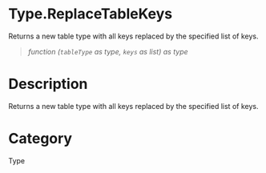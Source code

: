 # Type.ReplaceTableKeys
Returns a new table type with all keys replaced by the specified list of keys.
> _function (<code>tableType</code> as type, <code>keys</code> as list) as type_

# Description 
Returns a new table type with all keys replaced by the specified list of keys.
# Category 
Type
